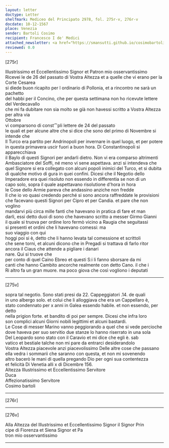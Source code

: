 ```yaml
---
layout: letter
doctype: Letter
shelfmark: Mediceo del Principato 2978, fol. 275r-v, 276r-v
docdate: 10-12-1567
place: Venezia
sender: Bartoli Cosimo
recipient: Francesco I de' Medici
attached_newsletter: <a href="https://smansutti.github.io/cosimobartoli/texts/3080_050/">3080_050</a>
reviewed: 0.0
---
```


[275r]  
  
  
Illustrissimo et Eccellentissimo Signor et Patron mio osservantissimo  
Ricevei le de 26 del passato di Vostra Altezza et a quelle che vi erano per la Corte Cesarea  
si diede buon ricapito per l ordinario di Pollonia, et a rincontro ne sarà un pachetto  
del habbi per il Concino, che per questa settimana non ho ricevute lettere del Verdecavallo  
che mi fa dubitare non sia molto se già non havessi scritto a Vostra Altezza  
per altra via  
Ottobre  
vi comparsono di const⁀pli lettere de 24 del passato  
le quali et per alcune altre che si dice che sono del primo di Novembre si intende che  
Il Turco era partito per Andrinopoli per invernare in quel luogo, et per potere  
in questa primavera uscir fuori a buon hora. Di Constantinopoli si apparecchiava  
il Baylo di questi Signori per andarli dietro. Non vi era comparso altrimenti  
Ambasciatore del Soffi, né meno vi sene aspettava. anzi si intendeva che  
quel Signore si era collegato con alcuni popoli inimici del Turco, et si dubita  
di qualche motivo di gura in quei confini. Dicesi che il Negotio dello  
Imperadore era quei risoluto non essendo in differentia se non di un  
capo solo, sopra il quale aspettavano risolutione d'hora in hora  
le Cose dello Armie pareva che andassino anziche non fredde  
Il che io vo quasi credendo perché si sono ancora raffreddate le provisioni  
che facevano questi Signori per Cipro et per Candia. et pare che non voglino  
mandarvi più circa mille fanti che havevano in pratica di fare et man  
darli, essi detto duoi dì sono che havevano scritto a messer Girmo Gianni  
il quale si truova per ordine loro fermò vicino a Raugia che seguitassi  
si presenti et ordini che li havevano comessi: ma  
suo viaggio con qui  
hoggi poi si è, detto che li hanno levata tal comessione et scrittoli  
che sene torni, et alcuni dicono che in Pregadi si trattava di farlo ritor  
ancora il Ciaus che attende a pigliare i danari  
nare. Qui si truove che  
per conto di quel Caino Ebreo et questi S:i li fanno sborsare da mi  
canti che hanno Cambito ancorche realmente con detto Cano. il che i  
Ri altro fa un gran muore. ma poco giova che così vogliono i deputati  
  
---  

[275v]  
  
  
sopra tal negotio. Sono stati presi da 22. Cappeggiatori .14. de quali  
in uno albergo solo. et colui che li alloggiava che era un Cappellaro è,  
stato condennato per x anni in Galea essendo habile. et non essendo, per detto  
nella prigion forte. et bandito di poi per sempre. Dicesi che infra loro  
son complici alcuni Giorni nobili legittimi et alcuni bastardi.  
Le Cose di messer Marino vanno peggiorando a quel che si vede percioche  
dove haveva per suo servitio due stanze lo hanno riserrato in una sola  
Del Leopardo sono stato con il Caravio et mi dice che egli è. sab  
vatico et bestiale talche non mi pare da entrarci desiderandolo  
Vostra Altezza piacevole anzi piacevolissimo Delle altre cose che passano  
ella vedra i sommarii che saranno con questa, et non mi sovenendo  
altro bacerò le mani di quella pregando Dio per ogni sua contentezza  
et felicità Di Venetia alli x di Dicembre 156.  
Altezza Illustrissimo et Eccellentissimo Servitore  
Duca  
Affezionatissimo Servitore  
Cosimo bartoli  
  
---  

[276r]  
  
  
  
---  

[276v]  
  
  
Alla Altezza del Illustrissimo et Eccellentissimo Signor il Signor Prin  
cipe di Fiorenza et Siena Signor et Pa  
tron mio osservantissimo  
  
---  

